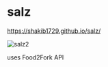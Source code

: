 # salz

https://shakib1729.github.io/salz/

![salz2](https://user-images.githubusercontent.com/39847281/42642403-70abe560-8614-11e8-97b3-cb417ed45ff7.JPG)

uses Food2Fork API
